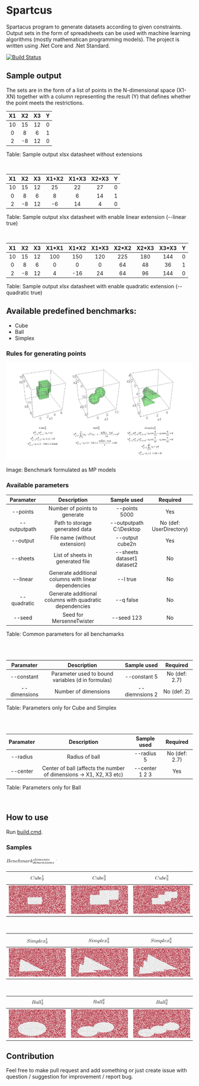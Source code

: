 # Spartcus

Spartacus program to generate datasets according to given constraints. 
Output sets in the form of spreadsheets can be used with machine learning algorithms (mostly mathematican programming models). The project is written using .Net Core and .Net Standard.

[![Build Status](https://dev.azure.com/patrykolejniczak/Spartacus/_apis/build/status/PatrykOlejniczak.Spartacus?branchName=master)](https://dev.azure.com/patrykolejniczak/Spartacus/_build/latest?definitionId=1?branchName=master)

## Sample output
The sets are in the form of a list of points in the N-dimensional space (X1-XN) together with a column representing the result (Y) that defines whether the point meets the restrictions.

| X1 | X2 | X3 | Y  |
|:--:|:--:|:--:|:--:|
| 10 | 15 | 12 | 0 |
| 0  | 8  | 6  | 1 |
| 2  | -8 | 12 | 0 |

Table: Sample output xlsx datasheet without extensions

<br />

| X1 | X2 | X3 | X1+X2 | X1+X3 | X2+X3 | Y  |
|:--:|:--:|:--:|:--:|:--:|:--:|:--:|
| 10 | 15 | 12 | 25 | 22 | 27 | 0 |
| 0  | 8  | 6  | 8  | 6  | 14 | 1 |
| 2  | -8 | 12 | -6 | 14 | 4  | 0 |

Table: Sample output xlsx datasheet with enable linear extension (--linear true)

<br />

| X1 | X2 | X3 | X1\*X1 | X1\*X2 | X1\*X3 | X2\*X2 | X2\*X3 | X3\*X3 | Y  |
|:--:|:--:|:--:|:--:|:--:|:--:|:--:|:--:|:--:|:--:|
| 10 | 15 | 12 | 100 | 150 | 120 | 225 | 180 | 144 | 0 |
| 0  | 8  | 6  | 0 | 0  | 0  | 64 | 48 | 36 | 1 |
| 2  | -8 | 12 | 4 |-16 | 24 | 64 | 96  | 144 | 0 |

Table: Sample output xlsx datasheet with enable quadratic extension (--quadratic true)

## Available predefined benchmarks:
+ Cube
+ Ball
+ Simplex

### Rules for generating points

![Visualization](/docs/images/formulated_benchmarks.JPG)

Image: Benchmark formulated as MP models

### Available parameters

| Paramater | Description | Sample used | Required |
|:---------:|:-----------:|:-----------:|:--------:|
| --points  | Number of points to generate | --points 5000 | Yes |
| --outputpath  | Path to storage generated data | --outputpath C:\Desktop | No (def: UserDirectory) |
| --output  | File name (without extension) | --output cube2n | Yes |
| --sheets  | List of sheets in generated file | --sheets dataset1 dataset2 | No |
| --linear  | Generate additional columns with linear dependencies | --l true | No |
| --quadratic  | Generate additional columns with quadratic dependencies | --q false | No |
| --seed  | Seed for MersenneTwister | --seed 123 | No |

Table: Common parameters for all benchamarks

<br />
<br />

| Paramater | Description | Sample used | Required |
|:---------:|:-----------:|:-----------:|:--------:|
|--constant|Parameter used to bound variables (d in formulas)|--constant 5| No (def: 2.7) |
|--dimensions|Number of dimensions|--diemnsions 2|No (def: 2) |

Table: Parameters only for Cube and Simplex

<br />
<br />

| Paramater | Description | Sample used | Required |
|:---------:|:-----------:|:-----------:|:--------:|
|--radius|Radius of ball|--radius 5| No (def: 2.7) |
|--center|Center of ball (affects the number of dimensions -> X1, X2, X3 etc) |--center 1 2 3 |Yes|

Table: Parameters only for Ball

<br />

## How to use
Run [build.cmd](scripts/build.cmd). 

### Samples

![](/docs/images/sample_definition.JPG)

|![](/docs/images/cube_sample_1_symbol.JPG)|![](/docs/images/cube_sample_2_symbol.JPG)|![](/docs/images/cube_sample_3_symbol.JPG)|
|:---------:|:-----------:|:-----------:|
|![](/docs/images/cube_sample_1.JPG)|![](/docs/images/cube_sample_2.JPG)|![](/docs/images/cube_sample_3.JPG)|

<br />

|![](/docs/images/simplex_sample_1_symbol.JPG)|![](/docs/images/simplex_sample_2_symbol.JPG)|![](/docs/images/simplex_sample_3_symbol.JPG)|
|:---------:|:-----------:|:-----------:|
|![](/docs/images/simplex_sample_1.JPG)|![](/docs/images/simplex_sample_2.JPG)|![](/docs/images/simplex_sample_3.JPG)|

<br />

|![](/docs/images/ball_sample_1_symbol.JPG)|![](/docs/images/ball_sample_2_symbol.JPG)|![](/docs/images/ball_sample_3_symbol.JPG)|
|:---------:|:-----------:|:-----------:|
|![](/docs/images/ball_sample_1.JPG)|![](/docs/images/ball_sample_2.JPG)|![](/docs/images/ball_sample_3.JPG)|

## Contribution
Feel free to make pull request and add something or just create issue with question / suggestion for improvement / report bug.